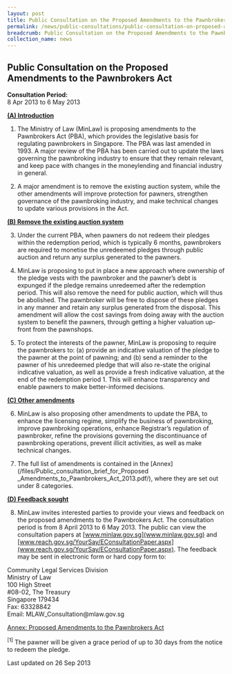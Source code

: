 ```yaml
---
layout: post
title: Public Consultation on the Proposed Amendments to the Pawnbrokers Act
permalink: /news/public-consultations/public-consultation-on-proposed-amendments-to-pawnbrokers-act-2013/
breadcrumb: Public Consultation on the Proposed Amendments to the Pawnbrokers Act
collection_name: news
---
```


Public Consultation on the Proposed Amendments to the Pawnbrokers Act
---

**Consultation Period:**  
8 Apr 2013 to 6 May 2013


<b><u>(A) Introduction</u></b>

1. The Ministry of Law (MinLaw) is proposing amendments to the Pawnbrokers Act (PBA), which provides the legislative basis for regulating pawnbrokers in Singapore. The PBA was last amended in 1993. A major review of the PBA has been carried out to update the laws governing the pawnbroking industry to ensure that they remain relevant, and keep pace with changes in the moneylending and financial industry in general.

2. A major amendment is to remove the existing auction system, while the other amendments will improve protection for pawners, strengthen governance of the pawnbroking industry, and make technical changes to update various provisions in the Act.

<b><u>(B) Remove the existing auction system</u></b>

3. Under the current PBA, when pawners do not redeem their pledges within the redemption period, which is typically 6 months, pawnbrokers are required to monetise the unredeemed pledges through public auction and return any surplus generated to the pawners.

4. MinLaw is proposing to put in place a new approach where ownership of the pledge vests with the pawnbroker and the pawner’s debt is expunged if the pledge remains unredeemed after the redemption period. This will also remove the need for public auction, which will thus be abolished.  The pawnbroker will be free to dispose of these pledges in any manner and retain any surplus generated from the disposal. This amendment will allow the cost savings from doing away with the auction system to benefit the pawners, through getting a higher valuation up-front from the pawnshops.

5. To protect the interests of the pawner, MinLaw is proposing to require the pawnbrokers to: (a) provide an indicative valuation of the pledge to the pawner at the point of pawning; and (b) send a reminder to the pawner of his unredeemed pledge that will also re-state the original indicative valuation, as well as provide a fresh indicative valuation, at the end of the redemption period 1. This will enhance transparency and enable pawners to make better-informed decisions.

<b><u>(C) Other amendments</u></b>

6. MinLaw is also proposing other amendments to update the PBA, to enhance the licensing regime, simplify the business of pawnbroking, improve pawnbroking operations, enhance Registrar’s regulation of pawnbroker, refine the provisions governing the discontinuance of pawnbroking operations, prevent illicit activities, as well as make technical changes. 

7. The full list of amendments is contained in the [Annex](/files/Public_consultation_brief_for_Proposed _Amendments_to_Pawnbrokers_Act_2013.pdf/), where they are set out under 8 categories.

<b><u>(D) Feedback sought</u></b>

8. MinLaw invites interested parties to provide your views and feedback on the proposed amendments to the Pawnbrokers Act. The consultation period is from 8 April 2013 to 6 May 2013. The public can view the consultation papers at [www.minlaw.gov.sg](www.minlaw.gov.sg) and [www.reach.gov.sg/YourSay/EConsultationPaper.aspx](www.reach.gov.sg/YourSay/EConsultationPaper.aspx). The feedback may be sent in electronic form or hard copy form to:

<p class="address-centered">
  Community Legal Services Division<br>
  Ministry of Law<br>
  100 High Street<br>
  #08-02, The Treasury<br>
  Singapore 179434<br>
  Fax: 63328842<br>
  Email: MLAW_Consultation@mlaw.gov.sg
</p>

[Annex: Proposed Amendments to the Pawnbrokers Act](/files/PublicconsultationbriefforProposedAmendmentstoPawnbrokersAct2013.pdf/)

<sup>[1]</sup> The pawner will be given a grace period of up to 30 days from the notice to redeem the pledge.

<p class="right-side-updated">Last updated on 26 Sep 2013</p>

